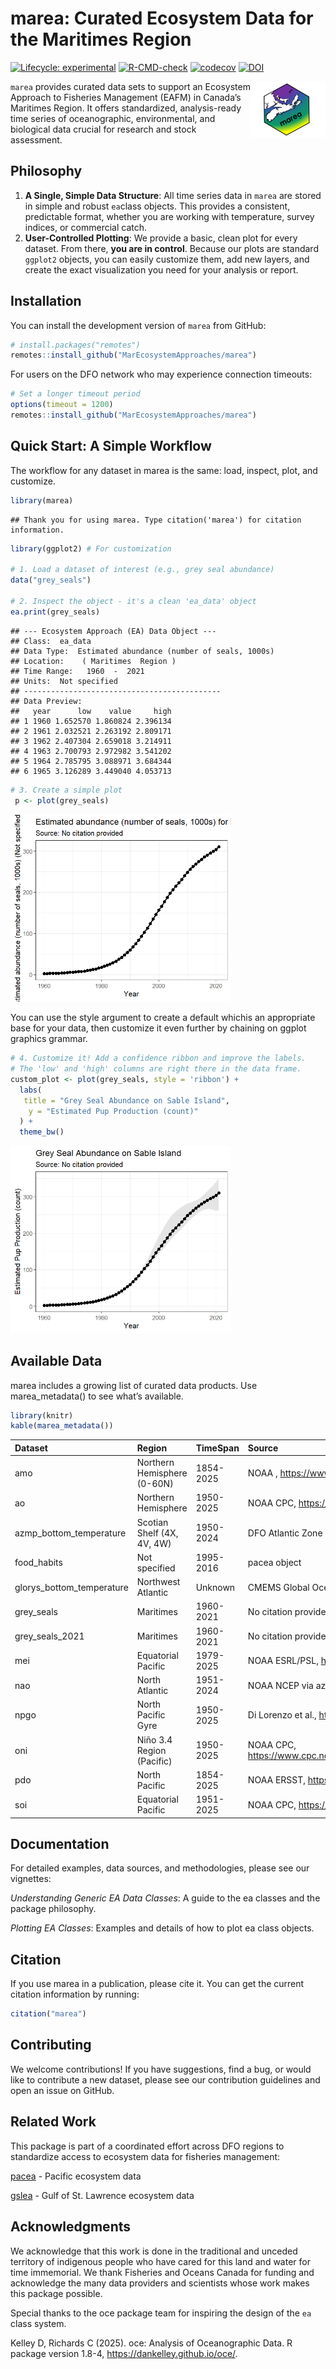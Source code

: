 
# marea: Curated Ecosystem Data for the Maritimes Region

<!-- badges: start -->

[![Lifecycle:
experimental](https://img.shields.io/badge/lifecycle-experimental-orange.svg)](https://lifecycle.r-lib.org/articles/stages.html#experimental)
[![R-CMD-check](https://github.com/MarEcosystemApproaches/marea/actions/workflows/R-CMD-check.yaml/badge.svg)](https://github.com/MarEcosystemApproaches/marea/actions/workflows/R-CMD-check.yaml)
[![codecov](https://codecov.io/gh/MarEcosystemApproaches/marea/graph/badge.svg?token=93afkFJUVL)](https://codecov.io/gh/MarEcosystemApproaches/marea)
[![DOI](https://zenodo.org/badge/DOI/10.5281/zenodo.15706086.svg)](https://doi.org/10.5281/zenodo.15706086)
<!-- badges: end -->

<img src="man/figures/marea_logo_jupijkam.png" align="right" height="90"/>

`marea` provides curated data sets to support an Ecosystem Approach to
Fisheries Management (EAFM) in Canada’s Maritimes Region. It offers
standardized, analysis-ready time series of oceanographic,
environmental, and biological data crucial for research and stock
assessment.

## Philosophy

1.  **A Single, Simple Data Structure**: All time series data in `marea`
    are stored in simple and robust `ea`class objects. This provides a
    consistent, predictable format, whether you are working with
    temperature, survey indices, or commercial catch.
2.  **User-Controlled Plotting**: We provide a basic, clean plot for
    every dataset. From there, **you are in control**. Because our plots
    are standard `ggplot2` objects, you can easily customize them, add
    new layers, and create the exact visualization you need for your
    analysis or report.

## Installation

You can install the development version of `marea` from GitHub:

``` r
# install.packages("remotes")
remotes::install_github("MarEcosystemApproaches/marea")
```

For users on the DFO network who may experience connection timeouts:

``` r
# Set a longer timeout period
options(timeout = 1200)
remotes::install_github("MarEcosystemApproaches/marea")
```

## Quick Start: A Simple Workflow

The workflow for any dataset in marea is the same: load, inspect, plot,
and customize.

``` r
library(marea)
```

    ## Thank you for using marea. Type citation('marea') for citation information.

``` r
library(ggplot2) # For customization

# 1. Load a dataset of interest (e.g., grey seal abundance)
data("grey_seals")

# 2. Inspect the object - it's a clean 'ea_data' object
ea.print(grey_seals)
```

    ## --- Ecosystem Approach (EA) Data Object --- 
    ## Class:  ea_data 
    ## Data Type:  Estimated abundance (number of seals, 1000s) 
    ## Location:    ( Maritimes  Region ) 
    ## Time Range:   1960  -  2021 
    ## Units:  Not specified 
    ## --------------------------------------------
    ## Data Preview:
    ##   year      low    value     high
    ## 1 1960 1.652570 1.860824 2.396134
    ## 2 1961 2.032521 2.263192 2.809171
    ## 3 1962 2.407304 2.659018 3.214911
    ## 4 1963 2.700793 2.972982 3.541202
    ## 5 1964 2.785795 3.088971 3.684344
    ## 6 1965 3.126289 3.449040 4.053713

``` r
# 3. Create a simple plot
 p <- plot(grey_seals)
```

<img src="man/figures/plot_grey_seals.png" width="70%" />

You can use the style argument to create a default whichis an
appropriate base for your data, then customize it even further by
chaining on ggplot graphics grammar.

``` r
# 4. Customize it! Add a confidence ribbon and improve the labels.
# The 'low' and 'high' columns are right there in the data frame.
custom_plot <- plot(grey_seals, style = 'ribbon') +
  labs(
   title = "Grey Seal Abundance on Sable Island",
    y = "Estimated Pup Production (count)"
  ) +
  theme_bw()
```

<img src="man/figures/README-grey-seals.png" width="70%" />

## Available Data

marea includes a growing list of curated data products. Use
marea_metadata() to see what’s available.

``` r
library(knitr)
kable(marea_metadata())
```

| Dataset                   | Region                      | TimeSpan  | Source                                                                                           |
|:--------------------------|:----------------------------|:----------|:-------------------------------------------------------------------------------------------------|
| amo                       | Northern Hemisphere (0-60N) | 1854-2025 | NOAA , <https://www1.ncdc.noaa.gov/pub/data/cmb/ersst/v5/index/ersst.v5.amo.dat>                 |
| ao                        | Northern Hemisphere         | 1950-2025 | NOAA CPC, <https://www.cpc.ncep.noaa.gov/products/precip/CWlink/daily_ao_index/>                 |
| azmp_bottom_temperature   | Scotian Shelf (4X, 4V, 4W)  | 1950-2024 | DFO Atlantic Zone Monitoring Program via azmpdata                                                |
| food_habits               | Not specified               | 1995-2016 | pacea object                                                                                     |
| glorys_bottom_temperature | Northwest Atlantic          | Unknown   | CMEMS Global Ocean Physics Reanalysis                                                            |
| grey_seals                | Maritimes                   | 1960-2021 | No citation provided                                                                             |
| grey_seals_2021           | Maritimes                   | 1960-2021 | No citation provided                                                                             |
| mei                       | Equatorial Pacific          | 1979-2025 | NOAA ESRL/PSL, <https://psl.noaa.gov/enso/mei/>                                                  |
| nao                       | North Atlantic              | 1951-2024 | NOAA NCEP via azmpdata; <https://www.ncei.noaa.gov/access/monitoring/nao/>                       |
| npgo                      | North Pacific Gyre          | 1950-2025 | Di Lorenzo et al., <http://www.o3d.org/npgo/>                                                    |
| oni                       | Niño 3.4 Region (Pacific)   | 1950-2025 | NOAA CPC, <https://www.cpc.ncep.noaa.gov/products/analysis_monitoring/ensostuff/ensoyears.shtml> |
| pdo                       | North Pacific               | 1854-2025 | NOAA ERSST, <https://www.ncei.noaa.gov/access/monitoring/pdo/>                                   |
| soi                       | Equatorial Pacific          | 1951-2025 | NOAA CPC, <https://www.cpc.ncep.noaa.gov/data/indices/soi>                                       |

## Documentation

For detailed examples, data sources, and methodologies, please see our
vignettes:

*Understanding Generic EA Data Classes*: A guide to the ea classes and
the package philosophy.

*Plotting EA Classes*: Examples and details of how to plot ea class
objects.

## Citation

If you use marea in a publication, please cite it. You can get the
current citation information by running:

``` r
citation("marea")
```

## Contributing

We welcome contributions! If you have suggestions, find a bug, or would
like to contribute a new dataset, please see our contribution guidelines
and open an issue on GitHub.

## Related Work

This package is part of a coordinated effort across DFO regions to
standardize access to ecosystem data for fisheries management:

[pacea](https://github.com/pbs-assess/PACea/) - Pacific ecosystem data

[gslea](https://github.com/duplisea/gslea/) - Gulf of St. Lawrence
ecosystem data

## Acknowledgments

We acknowledge that this work is done in the traditional and unceded
territory of indigenous people who have cared for this land and water
for time immemorial. We thank Fisheries and Oceans Canada for funding
and acknowledge the many data providers and scientists whose work makes
this package possible.

Special thanks to the oce package team for inspiring the design of the
`ea` class system.

Kelley D, Richards C (2025). oce: Analysis of Oceanographic Data. R
package version 1.8-4, <https://dankelley.github.io/oce/>.
